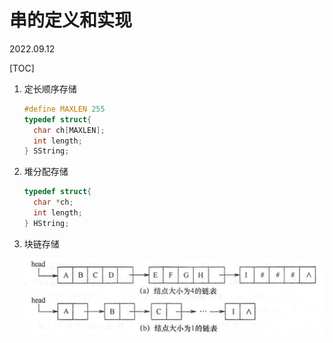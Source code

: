 # 串的定义和实现
2022.09.12

[TOC]

1. 定长顺序存储

   ```C++
   #define MAXLEN 255
   typedef struct{
     char ch[MAXLEN];
     int length;
   } SString;
   ```

2. 堆分配存储

   ```C++
   typedef struct{
     char *ch;
     int length;
   } HString;
   ```

3. 块链存储

   ![image-20220912180258459](resources/块链存储.png)

   
